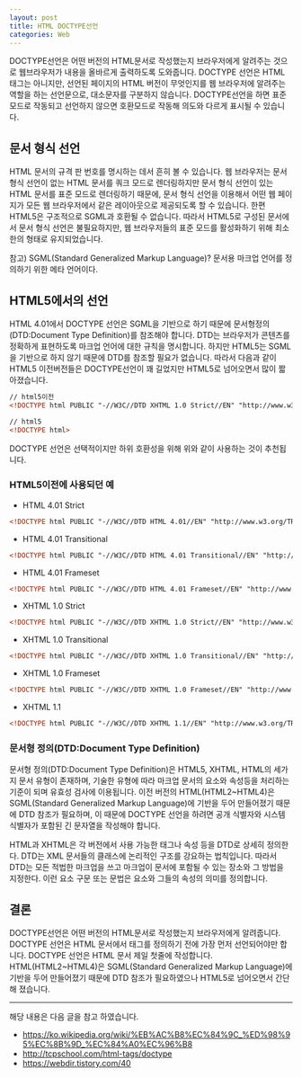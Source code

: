 ```yaml
---
layout: post
title: HTML DOCTYPE선언
categories: Web
---
```


DOCTYPE선언은 어떤 버전의 HTML문서로 작성했는지 브라우저에게 알려주는 것으로 웹브라우저가 내용을 올바르게 출력하도록 도와줍니다. DOCTYPE 선언은 HTML 태그는 아니지만, 선언된 페이지의 HTML 버전이 무엇인지를 웹 브라우저에 알려주는 역할을 하는 선언문으로, 대소문자를 구분하지 않습니다. DOCTYPE선언을 하면 표준 모드로 작동되고 선언하지 않으면 호환모드로 작동해 의도와 다르게 표시될 수 있습니다.

## 문서 형식 선언

HTML 문서의 규격 판 번호를 명시하는 데서 흔히 볼 수 있습니다. 웹 브라우저는 문서 형식 선언이 없는 HTML 문서를 쿼크 모드로 렌더링하지만 문서 형식 선언이 있는 HTML 문서를 표준 모드로 렌더링하기 때문에, 문서 형식 선언을 이용해서 어떤 웹 페이지가 모든 웹 브라우저에서 같은 레이아웃으로 제공되도록 할 수 있습니다. 한편 HTML5은 구조적으로 SGML과 호환될 수 없습니다. 따라서 HTML5로 구성된 문서에서 문서 형식 선언은 불필요하지만, 웹 브라우저들의 표준 모드를 활성화하기 위해 최소한의 형태로 유지되었습니다.

참고) SGML(Standard Generalized Markup Language)? 문서용 마크업 언어를 정의하기 위한 메타 언어이다.

## HTML5에서의 선언

HTML 4.01에서 DOCTYPE 선언은 SGML을 기반으로 하기 때문에 문서형정의(DTD:Document Type Definition)를 참조해야 합니다. DTD는 브라우저가 콘텐츠를 정확하게 표현하도록 마크업 언어에 대한 규칙을 명시합니다. 하지만 HTML5는 SGML을 기반으로 하지 않기 때문에 DTD를 참조할 필요가 없습니다. 따라서 다음과 같이 HTML5 이전버전들은 DOCTYPE선언이 꽤 길었지만 HTML5로 넘어오면서 많이 짧아졌습니다.

```html
// html5이전
<!DOCTYPE html PUBLIC "-//W3C//DTD XHTML 1.0 Strict//EN" "http://www.w3.org/TR/xhtml1/DTD/xhtml1-strict.dtd">

// html5
<!DOCTYPE html>
```

DOCTYPE 선언은 선택적이지만 하위 호환성을 위해 위와 같이 사용하는 것이 추천됩니다.

### HTML5이전에 사용되던 예

- HTML 4.01 Strict

```html
<!DOCTYPE html PUBLIC "-//W3C//DTD HTML 4.01//EN" "http://www.w3.org/TR/html4/strict.dtd">
```

- HTML 4.01 Transitional

```html
<!DOCTYPE html PUBLIC "-//W3C//DTD HTML 4.01 Transitional//EN" "http://www.w3.org/TR/html4/loose.dtd">
```

- HTML 4.01 Frameset

```html
<!DOCTYPE html PUBLIC "-//W3C//DTD HTML 4.01 Frameset//EN" "http://www.w3.org/TR/html4/frameset.dtd">
```

- XHTML 1.0 Strict

```html
<!DOCTYPE html PUBLIC "-//W3C//DTD XHTML 1.0 Strict//EN" "http://www.w3.org/TR/xhtml1/DTD/xhtml1-strict.dtd">
```

- XHTML 1.0 Transitional

```html
<!DOCTYPE html PUBLIC "-//W3C//DTD XHTML 1.0 Transitional//EN" "http://www.w3.org/TR/xhtml1/DTD/xhtml1-transitional.dtd">
```

- XHTML 1.0 Frameset

```html
<!DOCTYPE html PUBLIC "-//W3C//DTD XHTML 1.0 Frameset//EN" "http://www.w3.org/TR/xhtml1/DTD/xhtml1-frameset.dtd">
```

- XHTML 1.1

```html
<!DOCTYPE html PUBLIC "-//W3C//DTD XHTML 1.1//EN" "http://www.w3.org/TR/xhtml11/DTD/xhtml11.dtd">
```

### 문서형 정의(DTD:Document Type Definition)

문서형 정의(DTD:Document Type Definition)은 HTML5, XHTML, HTML의 세가지 문서 유형이 존재하며, 기술한 유형에 따라 마크업 문서의 요소와 속성등을 처리하는 기준이 되며 유효성 검사에 이용됩니다. 이전 버전의 HTML(HTML2~HTML4)은 SGML(Standard Generalized Markup Language)에 기반을 두어 만들어졌기 때문에 DTD 참조가 필요하며, 이 때문에 DOCTYPE 선언을 하려면 공개 식별자와 시스템 식별자가 포함된 긴 문자열을 작성해야 합니다.

HTML과 XHTML은 각 버전에서 사용 가능한 태그나 속성 등을 DTD로 상세히 정의한다. DTD는 XML 문서들의 클래스에 논리적인 구조를 강요하는 법칙입니다. 따라서 DTD는 모든 적법한 마크업을 쓰고 마크업이 문서에 포함될 수 있는 장소와 그 방법을 지정한다. 이런 요소 구문 또는 문법은 요소와 그들의 속성의 의미를 정의합니다.

## 결론

DOCTYPE선언은 어떤 버전의 HTML문서로 작성했는지 브라우저에게 알려줍니다. DOCTYPE 선언은 HTML 문서에서 <html> 태그를 정의하기 전에 가장 먼저 선언되어야만 합니다. DOCTYPE 선언은 HTML 문서 제일 첫줄에 작성합니다. HTML(HTML2~HTML4)은 SGML(Standard Generalized Markup Language)에 기반을 두어 만들어졌기 때문에 DTD 참조가 필요하였으나 HTML5로 넘어오면서 간단해 졌습니다.

---

해당 내용은 다음 글을 참고 하였습니다.
- https://ko.wikipedia.org/wiki/%EB%AC%B8%EC%84%9C_%ED%98%95%EC%8B%9D_%EC%84%A0%EC%96%B8
- http://tcpschool.com/html-tags/doctype
- https://webdir.tistory.com/40
